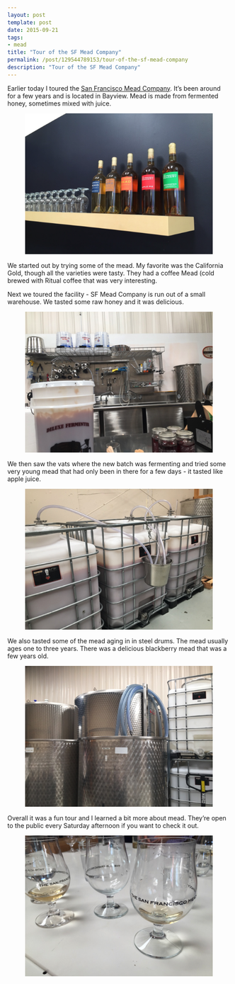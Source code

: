 ```yaml
---
layout: post
template: post
date: 2015-09-21
tags:
- mead
title: "Tour of the SF Mead Company"
permalink: /post/129544789153/tour-of-the-sf-mead-company
description: "Tour of the SF Mead Company"
---
```

<p>Earlier today I toured the <a href="http://www.sfmead.com/">San Francisco Mead Company</a>. It’s been around for a few years and is located in Bayview. Mead is made from fermented honey, sometimes mixed with juice.</p><figure class="tmblr-full" data-orig-height="768" data-orig-width="1024"><img src="/images/ccf7205dd7a4250f07737a144d69efe52abfa4748b265bcd7ffab184b4b737d2.png" data-orig-height="768" data-orig-width="1024"></figure><p>We started out by trying some of the mead. My favorite was the California Gold, though all the varieties were tasty. They had a coffee Mead (cold brewed with Ritual coffee that was very interesting.</p><p>Next we toured the facility - SF Mead Company is run out of a small warehouse. We tasted some raw honey and it was delicious.</p><figure class="tmblr-full" data-orig-height="768" data-orig-width="1024"><img src="/images/f70311a19cf2c3ebcce3f3fa2a3e15f892fb15a2adb7034ea43bae4ad2ddb4a7.png" data-orig-height="768" data-orig-width="1024"></figure><p>We then saw the vats where the new batch was fermenting and tried some very young mead that had only been in there for a few days - it tasted like apple juice.</p><figure class="tmblr-full" data-orig-height="768" data-orig-width="1024"><img src="/images/6d032790b1a2a40c49c3575bad007ebbc5145e18317caaafe8caf9ab3d6e07ef.png" data-orig-height="768" data-orig-width="1024"></figure><p>We also tasted some of the mead aging in in steel drums. The mead usually ages one to three years. There was a delicious blackberry mead that was a few years old.</p><figure class="tmblr-full" data-orig-height="768" data-orig-width="1024"><img src="/images/288133e2b41db89f6ca4d62cf2654567b2a93a48ce7f55ef4a2d9c7563109189.png" data-orig-height="768" data-orig-width="1024"></figure><p>Overall it was a fun tour and I learned a bit more about mead. They’re open to the public every Saturday afternoon if you want to check it out.</p><figure class="tmblr-full" data-orig-height="768" data-orig-width="1024"><img src="/images/d1728f5e4ab1a14fe7612aec915754e399c44f28e7fbade8ff97272e08d45cdd.png" data-orig-height="768" data-orig-width="1024"></figure>